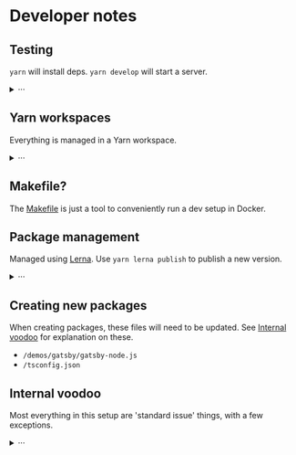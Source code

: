 # Developer notes

## Testing

`yarn` will install deps. `yarn develop` will start a server.

<details>
<summary>···</summary>

```js
# Install dependencies
yarn

# Start the Gatsby demo
yarn develop

# ...alternatively, you can use this to spawn a
# test watcher and tsc watcher too
yarn watch
```

Check package.json's `scripts` for some other useful things for development.

</details>

## Yarn workspaces

Everything is managed in a Yarn workspace.

<details>
<summary>···</summary>

- Most dev dependencies are in the workspace level. This avoids having to add all the necessary boilerplate in each sub-package (eg, Rollup, Jest, TypeScript).

</details>

## Makefile?

The [Makefile](./Makefile) is just a tool to conveniently run a dev setup in Docker.

## Package management

Managed using [Lerna](https://github.com/lerna/lerna). Use `yarn lerna publish` to publish a new version.

<details>
<summary>···</summary>

```js
# List packages with changes
# (ie, that need to be published)
yarn lerna changed

# Bump versions without publishing
# (Interactive prompt)
yarn lerna version

# Bump versions, then publish
yarn lerna publish
```

Some other useful commands:

```js
# Run all Rollup configs
# (careful, bumping up concurrency may thrash your CPU)
yarn lerna exec --stream --concurrency 1 yarn prepare

# Publish things even without changes (caution!)
yarn lerna publish --force-publish="*"
```

</details>

## Creating new packages

When creating packages, these files will need to be updated. See [Internal voodoo](#internal-voodoo) for explanation on these.

- `/demos/gatsby/gatsby-node.js`
- `/tsconfig.json`

## Internal voodoo

Most everything in this setup are 'standard issue' things, with a few exceptions.

<details>
<summary>···</summary>

### Jest module resolution

```
/jest.config.js  →  moduleNameMapper
```

The moduleNameMapper that maps `@penpad/xxx` to `packages/xxx/src/index.tsx`. This allows Jest to work without having to compile things with Rollup.

### TypeScript compiler paths

```
/tsconfig.json  →  compilerOptions.paths
```

Tells Rollup (building/bundling) and `tsc` (type checking) to look at source files ('src') instead of built files ('dist').

### Gatsby Webpack aliases

```
/demos/gatsby/gatsby-node.js  →  onCreateWebpackConfig()  →  config.resolve.alias
```

Tells Gatsby to look at source files ('src') instead of built files ('dist'). Without this, we'll need to build Rollup files (`yarn prepare` inside packages) so that Gatsby will pick up the built files, which is slow and a waste of RAM for your development machine.

 </details>
